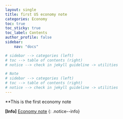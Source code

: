 ```yaml
---
layout: single
title: first US economy note
categories: Economy
toc: true
toc_sticky: true
toc_label: Contents
author_profile: false
sidebar:
    nav: "docs"

# sidebar --> categories (left)
# toc --> table of contents (right)
# notice --> check in jekyll guideline -> utilities

# Note
# sidebar --> categories (left)
# toc --> table of contents (right)
# notice --> check in jekyll guideline -> utilities
---
```



**This is the first economy note

**[Info]** [Economy note](https://mmistakes.github.io/minimal-mistakes/)
{: .notice--info}